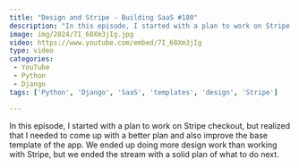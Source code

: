 ```yaml
---
title: "Design and Stripe - Building SaaS #180"
description: "In this episode, I started with a plan to work on Stripe checkout, but realized that I needed to come up with a better plan and also improve the base template of the app. We ended up doing more design work than working with Stripe, but we ended the stream with a solid plan of what to do next."
image: img/2024/7I_60Xm3jIg.jpg
video: https://www.youtube.com/embed/7I_60Xm3jIg
type: video
categories:
 - YouTube
 - Python
 - Django
tags: ['Python', 'Django', 'SaaS', 'templates', 'design', 'Stripe']

---
```


In this episode, I started with a plan to work on Stripe checkout, but realized that I needed to come up with a better plan and also improve the base template of the app. We ended up doing more design work than working with Stripe, but we ended the stream with a solid plan of what to do next.
